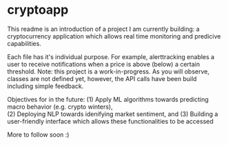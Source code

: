 # cryptoapp

This readme is an introduction of a project I am currently building: a cryptocurrency application which allows real time monitoring and predicive capabilities.

Each file has it's individual purpose. For example, alerttracking enables a user to receive notifications when a price is above (below) a certain threshold. Note: this project is a work-in-progress. As you will observe, classes are not defined yet, however, the API calls have been build including simple feedback. 

Objectives for in the future: 
(1) Apply ML algorithms towards predicting macro behavior (e.g. crypto winters),  
(2) Deploying NLP towards idenifying market sentiment, and 
(3) Building a user-friendly interface which allows these functionalities to be accessed

More to follow soon :) 
